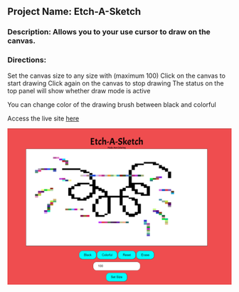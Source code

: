 ## Project Name: Etch-A-Sketch
### Description: Allows you to your use cursor to draw on the canvas.

### Directions:
Set the canvas size to any size with (maximum 100)
Click on the canvas to start drawing
Click again on the canvas to stop drawing
The status on the top panel will show whether draw mode is active

You can change color of the drawing brush between black and colorful 


Access the live site [here](https://acesif.github.io/Etch-a-sketch/)

![preview](etchasketchpreview.png)
